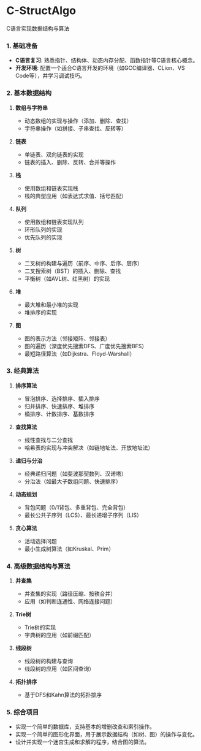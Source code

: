 # C-StructAlgo
C语言实现数据结构与算法

### 1. **基础准备**
   - **C语言复习**: 熟悉指针、结构体、动态内存分配、函数指针等C语言核心概念。
   - **开发环境**: 配置一个适合C语言开发的环境（如GCC编译器、CLion、VS Code等），并学习调试技巧。

### 2. **基本数据结构**
   1. **数组与字符串**
      - 动态数组的实现与操作（添加、删除、查找）
      - 字符串操作（如拼接、子串查找、反转等）

   2. **链表**
      - 单链表、双向链表的实现
      - 链表的插入、删除、反转、合并等操作

   3. **栈**
      - 使用数组和链表实现栈
      - 栈的典型应用（如表达式求值、括号匹配）

   4. **队列**
      - 使用数组和链表实现队列
      - 环形队列的实现
      - 优先队列的实现

   5. **树**
      - 二叉树的构建与遍历（前序、中序、后序、层序）
      - 二叉搜索树（BST）的插入、删除、查找
      - 平衡树（如AVL树、红黑树）的实现

   6. **堆**
      - 最大堆和最小堆的实现
      - 堆排序的实现

   7. **图**
      - 图的表示方法（邻接矩阵、邻接表）
      - 图的遍历（深度优先搜索DFS、广度优先搜索BFS）
      - 最短路径算法（如Dijkstra、Floyd-Warshall）

### 3. **经典算法**
   1. **排序算法**
      - 冒泡排序、选择排序、插入排序
      - 归并排序、快速排序、堆排序
      - 桶排序、计数排序、基数排序

   2. **查找算法**
      - 线性查找与二分查找
      - 哈希表的实现与冲突解决（如链地址法、开放地址法）

   3. **递归与分治**
      - 经典递归问题（如斐波那契数列、汉诺塔）
      - 分治法（如最大子数组问题、快速排序）

   4. **动态规划**
      - 背包问题（0/1背包、多重背包、完全背包）
      - 最长公共子序列（LCS）、最长递增子序列（LIS）

   5. **贪心算法**
      - 活动选择问题
      - 最小生成树算法（如Kruskal、Prim）

### 4. **高级数据结构与算法**
   1. **并查集**
      - 并查集的实现（路径压缩、按秩合并）
      - 应用（如判断连通性、网络连接问题）

   2. **Trie树**
      - Trie树的实现
      - 字典树的应用（如前缀匹配）

   3. **线段树**
      - 线段树的构建与查询
      - 线段树的应用（如区间查询）

   4. **拓扑排序**
      - 基于DFS和Kahn算法的拓扑排序

### 5. **综合项目**
   - 实现一个简单的数据库，支持基本的增删改查和索引操作。
   - 实现一个简单的图形化界面，用于展示数据结构（如树、图）的操作与变化。
   - 设计并实现一个迷宫生成和求解的程序，结合图的算法。
